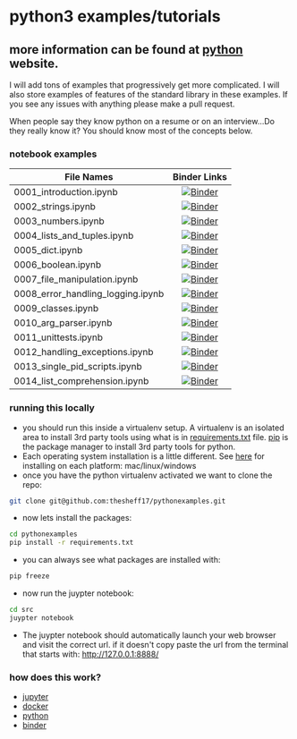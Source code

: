 # python3 examples/tutorials

## more information can be found at [python](https://python.org) website.

I will add tons of examples that progressively get more complicated. I will also store examples of features of the standard library in these examples. If you see any issues with anything please make a pull request.

When people say they know python on a resume or on an interview...Do they
really know it?  You should know most of the concepts below.

### notebook examples
| File Names                        | Binder Links |
| ----------------------------------|:------------:|
| 0001_introduction.ipynb           | [![Binder](https://mybinder.org/badge_logo.svg)](https://mybinder.org/v2/gh/thesheff17/pythonexamples/master?filepath=src%2F0001_introduction.ipynb) |
| 0002_strings.ipynb                | [![Binder](https://mybinder.org/badge_logo.svg)](https://mybinder.org/v2/gh/thesheff17/pythonexamples/master?filepath=src%2F0002_strings.ipynb) |
| 0003_numbers.ipynb                | [![Binder](https://mybinder.org/badge_logo.svg)](https://mybinder.org/v2/gh/thesheff17/pythonexamples/master?filepath=src%2F0003_numbers.ipynb) |
| 0004_lists_and_tuples.ipynb       | [![Binder](https://mybinder.org/badge_logo.svg)](https://mybinder.org/v2/gh/thesheff17/pythonexamples/master?filepath=src%2F0004_lists_and_tuples.ipynb) |
| 0005_dict.ipynb                   | [![Binder](https://mybinder.org/badge_logo.svg)](https://mybinder.org/v2/gh/thesheff17/pythonexamples/master?filepath=src%2F0005_dict.ipynb) |
| 0006_boolean.ipynb                | [![Binder](https://mybinder.org/badge_logo.svg)](https://mybinder.org/v2/gh/thesheff17/pythonexamples/master?filepath=src%2F0006_boolean.ipynb) |
| 0007_file_manipulation.ipynb      | [![Binder](https://mybinder.org/badge_logo.svg)](https://mybinder.org/v2/gh/thesheff17/pythonexamples/master?filepath=src%2F0007_file_manipulation.ipynb) |
| 0008_error_handling_logging.ipynb | [![Binder](https://mybinder.org/badge_logo.svg)](https://mybinder.org/v2/gh/thesheff17/pythonexamples/master?filepath=src%2F0008_error_handling_logging.ipynb) |
| 0009_classes.ipynb                | [![Binder](https://mybinder.org/badge_logo.svg)](https://mybinder.org/v2/gh/thesheff17/pythonexamples/master?filepath=src%2F0009_classes.ipynb) |
| 0010_arg_parser.ipynb             | [![Binder](https://mybinder.org/badge_logo.svg)](https://mybinder.org/v2/gh/thesheff17/pythonexamples/master?filepath=src%2F0010_arg_parser.ipynb) |
| 0011_unittests.ipynb              | [![Binder](https://mybinder.org/badge_logo.svg)](https://mybinder.org/v2/gh/thesheff17/pythonexamples/master?filepath=src%2F0011_unittests.ipynb) |
| 0012_handling_exceptions.ipynb     | [![Binder](https://mybinder.org/badge_logo.svg)](https://mybinder.org/v2/gh/thesheff17/pythonexamples/master?filepath=src%2F0012_handling_exceptions.ipynb) |
| 0013_single_pid_scripts.ipynb | [![Binder](https://mybinder.org/badge_logo.svg)](https://mybinder.org/v2/gh/thesheff17/pythonexamples/master?filepath=src%2F0013_single_pid_scripts.ipynb) |
| 0014_list_comprehension.ipynb | [![Binder](https://mybinder.org/badge_logo.svg)](https://mybinder.org/v2/gh/thesheff17/pythonexamples/master?filepath=src%2F0014_list_comprehension) |

### running this locally
* you should run this inside a virtualenv setup.  A virtualenv is an isolated area to install 3rd
  party tools using what is in
  [requirements.txt](https://github.com/thesheff17/pythonexamples/blob/master/requirements.txt) file. [pip](https://pip.pypa.io/en/stable/) is the package manager to install 3rd party tools for python.
* Each operating system installation is a little different.  See [here](https://packaging.python.org/guides/installing-using-pip-and-virtual-environments/) for installing on each platform: mac/linux/windows
* once you have the python virtualenv activated we want to clone the repo:
```bash
git clone git@github.com:thesheff17/pythonexamples.git
```
* now lets install the packages:
```bash
cd pythonexamples
pip install -r requirements.txt
```
* you can always see what packages are installed with:
```bash
pip freeze
```
* now run the juypter notebook:
```bash
cd src
juypter notebook
```
* The juypter notebook should automatically launch your web browser and visit the correct url.
  if it doesn't copy paste the url from the terminal that starts with: http://127.0.0.1:8888/

### how does this work?
* [jupyter](https://jupyter.org/)
* [docker](https://docker.com/)
* [python](https://python.org/)
* [binder](https://mybinder.org/)
